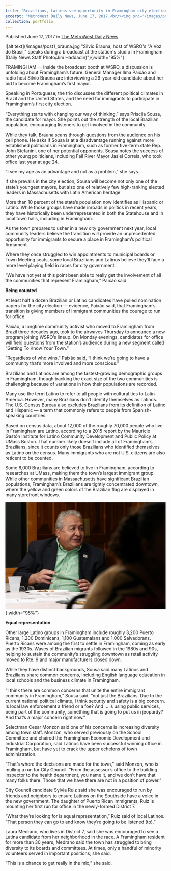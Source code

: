 ```yaml
---
title: "Brazilians, Latinos see opportunity in Framingham city election"
excerpt: "MetroWest Daily News, June 17, 2017.<br/><img src='/images/post1_brauna.jpg'>"
collection: portfolio
---
```

Published June 17, 2017 in [The MetroWest Daily News](http://www.metrowestdailynews.com/news/20170617/brazilians-latinos-see-opportunity-in-framingham-city-election)

![alt text](/images/post1_brauna.jpg "Silvio Brauna, host of WSRO's "A Voz do Brasil," speaks during a broadcast at the station's studio in Framingham. (Daily News Staff Photo/Jim Haddadin)"){:width="95%"}

FRAMINGHAM — Inside the broadcast booth at WSRO, a discussion is unfolding about Framingham’s future.
General Manager Ilma Paixão and radio host Silvio Brauna are interviewing a 29-year-old candidate about her bid to become Framingham’s first mayor.

Speaking in Portuguese, the trio discusses the different political climates in Brazil and the United States, and the need for immigrants to participate in Framingham’s first city election.

“Everything starts with changing our way of thinking,” says Priscila Sousa, the candidate for mayor. She points out the strength of the local Brazilian population, encouraging listeners to get involved in the community.

While they talk, Brauna scans through questions from the audience on his cell phone. He asks if Sousa is at a disadvantage running against more established politicians in Framingham, such as former five-term state Rep. John Stefanini, one of her potential opponents.
Sousa notes the success of other young politicians, including Fall River Mayor Jasiel Correia, who took office last year at age 24.

“I see my age as an advantage and not as a problem,” she says.

If she prevails in the city election, Sousa will become not only one of the state’s youngest mayors, but also one of relatively few high-ranking elected leaders in Massachusetts with Latin American heritage.

More than 10 percent of the state’s population now identifies as Hispanic or Latino. While those groups have made inroads in politics in recent years, they have historically been underrepresented in both the Statehouse and in local town halls, including in Framingham.

As the town prepares to usher in a new city government next year, local community leaders believe the transition will provide an unprecedented opportunity for immigrants to secure a place in Framingham’s political firmament.

Where they once struggled to win appointments to municipal boards or Town Meeting seats, some local Brazilians and Latinos believe they’ll face a more level playing field in races for city government.

“We have not yet at this point been able to really get the involvement of all the communities that represent Framingham,” Paixão said.

<div id="tout-2csvfi-target"></div>
<script src="//player.tout.com/embeds/2csvfi.js?content_brand_uid=e160c0&width=auto&height=auto&autoplay=false&element_id=tout-2csvfi-target"></script>

**Being counted**

At least half a dozen Brazilian or Latino candidates have pulled nomination papers for the city election — evidence, Paixão said, that Framingham’s transition is giving members of immigrant communities the courage to run for office.

Paixão, a longtime community activist who moved to Framingham from Brazil three decades ago, took to the airwaves Thursday to announce a new program joining WSRO’s lineup. On Monday evenings, candidates for office will field questions from the station’s audience during a new segment called “Getting To Know Your Town.”

“Regardless of who wins,” Paixão said, “I think we’re going to have a community that’s more involved and more conscious.”

Brazilians and Latinos are among the fastest-growing demographic groups in Framingham, though tracking the exact size of the two communities is challenging because of variations in how their populations are recorded.

Many use the term Latino to refer to all people with cultural ties to Latin America. However, many Brazilians don’t identify themselves as Latinos. The U.S. Census Bureau also excludes Brazilians from its definition of Latino and Hispanic — a term that commonly refers to people from Spanish-speaking countries.

Based on census data, about 12,000 of the roughly 70,000 people who live in Framingham are Latino, according to a 2015 report by the Mauricio Gastón Institute for Latino Community Development and Public Policy at UMass Boston. That number likely doesn’t include all of Framingham’s Brazilians, since it counts only those Brazilians who identified themselves as Latino on the census. Many immigrants who are not U.S. citizens are also reticent to be counted.

Some 6,000 Brazilians are believed to live in Framingham, according to researches at UMass, making them the town’s largest immigrant group. While other communities in Massachusetts have significant Brazilian populations, Framingham’s Brazilians are tightly concentrated downtown, where the yellow and green colors of the Brazilian flag are displayed in many storefront windows.

![alt text](/images/post1_monzon_full.jpg "Framingham Selectman Cesar Monzon speaks at Isla Restaurant. (Daily News Staff Photo/Dan Holmes)"){:width="95%"}

**Equal representation**

Other large Latino groups in Framingham include roughly 3,200 Puerto Ricans, 1,200 Dominicans, 1,100 Guatemalans and 1,000 Salvadorans. Puerto Ricans were among the first to settle in Framingham, coming as early as the 1930s. Waves of Brazilian migrants followed in the 1980s and 90s, helping to sustain the community’s struggling downtown as retail activity moved to Rte. 9 and major manufacturers closed down.

While they have distinct backgrounds, Sousa said many Latinos and Brazilians share common concerns, including English language education in local schools and the business climate in Framingham.

“I think there are common concerns that unite the entire immigrant community in Framingham,” Sousa said, “not just the Brazilians. Due to the current national political climate, I think security and safety is a big concern. Is local law enforcement a friend or a foe? And ... is using public services, being part of the community, something that is going to put us in jeopardy? And that’s a major concern right now.”

Selectman Cesar Monzon said one of his concerns is increasing diversity among town staff. Monzon, who served previously on the School Committee and chaired the Framingham Economic Development and Industrial Corporation, said Latinos have been successful winning office in Framingham, but have yet to crack the upper echelons of town administration.

“That’s where the decisions are made for the town,” said Monzon, who is mulling a run for City Council. “From the assessor’s office to the building inspector to the health department, you name it, and we don’t have that many folks there. Those that we have there are not in a position of power.”

City Council candidate Sylvia Ruiz said she was encouraged to run by friends and neighbors to ensure Latinos on the Southside have a voice in the new government. The daughter of Puerto Rican immigrants, Ruiz is mounting her first run for office in the newly-formed District 7.

“What they’re looking for is equal representation,” Ruiz said of local Latinos. “That person they can go to and know they’re going to be listened (to).”

Laura Medrano, who lives in District 7, said she was encouraged to see a Latina candidate from her neighborhood in the race. A Framingham resident for more than 30 years, Medrano said the town has struggled to bring diversity to its boards and committees. At times, only a handful of minority volunteers served in important positions, she said.

“This is a chance to get really in the mix,” she said.
